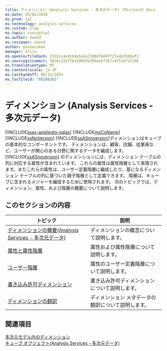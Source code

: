 ```yaml
---
title: ディメンション (Analysis Services - 多次元データ) |Microsoft Docs
ms.date: 05/02/2018
ms.prod: sql
ms.technology: analysis-services
ms.custom: olap
ms.topic: conceptual
ms.author: owend
ms.reviewer: owend
author: minewiskan
manager: kfile
ms.openlocfilehash: 23d2cc4e916de5ada7200d7b69f727eab3500af1
ms.sourcegitcommit: 3026c22b7fba19059a769ea5f367c4f51efaf286
ms.translationtype: MT
ms.contentlocale: ja-JP
ms.lasthandoff: 06/15/2019
ms.locfileid: "68209262"
---
```

# <a name="dimensions-analysis-services---multidimensional-data"></a>ディメンション (Analysis Services - 多次元データ)
[!INCLUDE[ssas-appliesto-sqlas](../../includes/ssas-appliesto-sqlas.md)]
  [!INCLUDE[msCoName](../../includes/msconame-md.md)] [!INCLUDE[ssNoVersion](../../includes/ssnoversion-md.md)] [!INCLUDE[ssASnoversion](../../includes/ssasnoversion-md.md)]ディメンションはキューブの基本的なコンポーネントです。 ディメンションは、顧客、店舗、従業員など、ユーザーが関心のある分野に関するデータを編成します。 [!INCLUDE[ssASnoversion](../../includes/ssasnoversion-md.md)] のディメンションには、ディメンション テーブルの列に対応する属性が含まれています。 これらの属性は属性階層として表現されます。またこれらの属性は、ユーザー定義階層に編成したり、基になるディメンション テーブルの列に基づいた親子階層として定義できます。 階層は、キューブに含まれるメジャーを編成するために使用されます。 次のトピックでは、ディメンション、属性、および階層の概要について説明します。  
  
## <a name="in-this-section"></a>このセクションの内容  
  
|トピック|説明|  
|-----------|-----------------|  
|[ディメンションの概要&#40;Analysis Services - 多次元データ&#41;](../../analysis-services/multidimensional-models-olap-logical-dimension-objects/dimensions-introduction.md)|ディメンションの概念について説明します。|  
|[属性と属性階層](../../analysis-services/multidimensional-models-olap-logical-dimension-objects/attributes-and-attribute-hierarchies.md)|属性および属性階層について説明します。|  
|[ユーザー階層](../../analysis-services/multidimensional-models-olap-logical-dimension-objects/user-hierarchies.md)|属性のユーザー定義階層について説明します。|  
|[書き込み許可ディメンション](../../analysis-services/multidimensional-models-olap-logical-dimension-objects/write-enabled-dimensions.md)|書き込み許可ディメンションについて説明します。|  
|[ディメンションの翻訳](../../analysis-services/multidimensional-models-olap-logical-dimension-objects/dimension-translations.md)|ディメンション メタデータの翻訳について説明します。|  
  
## <a name="see-also"></a>関連項目  
 [多次元モデル内のディメンション](../../analysis-services/multidimensional-models/dimensions-in-multidimensional-models.md)   
 [キューブ オブジェクト&#40;Analysis Services - 多次元データ&#41;](../../analysis-services/multidimensional-models-olap-logical-cube-objects/cube-objects-analysis-services-multidimensional-data.md)  
  
  
